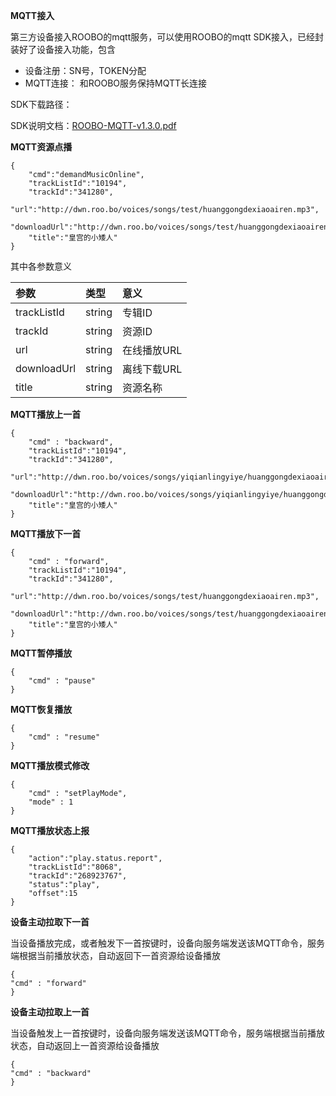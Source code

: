 **MQTT接入**

第三方设备接入ROOBO的mqtt服务，可以使用ROOBO的mqtt SDK接入，已经封装好了设备接入功能，包含

* 设备注册：SN号，TOKEN分配
* MQTT连接： 和ROOBO服务保持MQTT长连接

SDK下载路径：

SDK说明文档：[ROOBO-MQTT-v1.3.0.pdf](/ROOBO-MQTT-v1.3.0.pdf)

**MQTT资源点播**

```
{
    "cmd":"demandMusicOnline",
    "trackListId":"10194",
    "trackId":"341280",
    "url":"http://dwn.roo.bo/voices/songs/test/huanggongdexiaoairen.mp3",
    "downloadUrl":"http://dwn.roo.bo/voices/songs/test/huanggongdexiaoairen.mp3",
    "title":"皇宫的小矮人"
}
```

其中各参数意义

| 参数 | 类型 | 意义 |
| :--- | :--- | :--- |
| trackListId | string | 专辑ID |
| trackId | string | 资源ID |
| url | string | 在线播放URL |
| downloadUrl | string | 离线下载URL |
| title | string | 资源名称 |

**MQTT播放上一首**

```
{
    "cmd" : "backward",
    "trackListId":"10194",
    "trackId":"341280",
    "url":"http://dwn.roo.bo/voices/songs/yiqianlingyiye/huanggongdexiaoairen.mp3",
    "downloadUrl":"http://dwn.roo.bo/voices/songs/yiqianlingyiye/huanggongdexiaoairen.mp3",
    "title":"皇宫的小矮人"
}
```

**MQTT播放下一首**

```
{
    "cmd" : "forward",
    "trackListId":"10194",
    "trackId":"341280",
    "url":"http://dwn.roo.bo/voices/songs/test/huanggongdexiaoairen.mp3",
    "downloadUrl":"http://dwn.roo.bo/voices/songs/test/huanggongdexiaoairen.mp3",
    "title":"皇宫的小矮人"
}
```

**MQTT暂停播放**

```
{
    "cmd" : "pause"
}
```

**MQTT恢复播放**

```
{
    "cmd" : "resume"
}
```

**MQTT播放模式修改**

```
{
    "cmd" : "setPlayMode",
    "mode" : 1
}
```

**MQTT播放状态上报**

```
{
    "action":"play.status.report",
    "trackListId":"8068",
    "trackId":"268923767",
    "status":"play",
    "offset":15
}
```

**设备主动拉取下一首**

当设备播放完成，或者触发下一首按键时，设备向服务端发送该MQTT命令，服务端根据当前播放状态，自动返回下一首资源给设备播放

```
{
"cmd" : "forward"
}
```

**设备主动拉取上一首**

当设备触发上一首按键时，设备向服务端发送该MQTT命令，服务端根据当前播放状态，自动返回上一首资源给设备播放

```
{
"cmd" : "backward"
}
```



